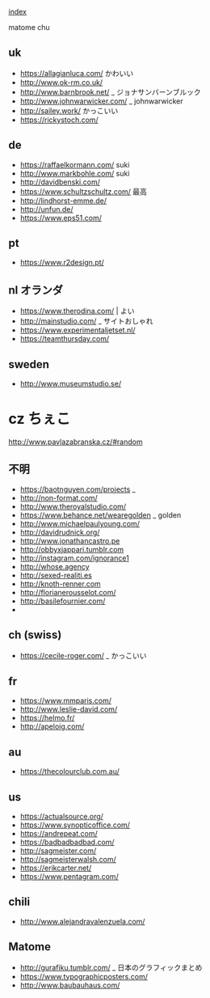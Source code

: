 [index](https://github.com/kitasenjudesign/bookmarks/blob/master/README.md)

matome chu

## uk

* https://allagianluca.com/ かわいい
* http://www.ok-rm.co.uk/
* http://www.barnbrook.net/ _ ジョナサンバーンブルック
* http://www.johnwarwicker.com/ _ johnwarwicker
* http://sailey.work/ かっこいい
* https://rickystoch.com/

## de

* https://raffaelkormann.com/ suki
* http://www.markbohle.com/ suki
* http://davidbenski.com/ 
* https://www.schultzschultz.com/ 最高
* http://lindhorst-emme.de/ 
* http://unfun.de/
* https://www.eps51.com/

## pt

* https://www.r2design.pt/

## nl オランダ

* https://www.therodina.com/ | よい
* http://mainstudio.com/ _ サイトおしゃれ
* https://www.experimentaljetset.nl/
* https://teamthursday.com/

## sweden

* http://www.museumstudio.se/

# cz ちぇこ
http://www.pavlazabranska.cz/#random


## 不明

* https://baotnguyen.com/projects _ 
* http://non-format.com/
* http://www.theroyalstudio.com/
* https://www.behance.net/wearegolden _ golden
* http://www.michaelpaulyoung.com/ 
* http://davidrudnick.org/
* http://www.jonathancastro.pe
* http://obbyxjappari.tumblr.com
* http://instagram.com/ignorance1
* http://whose.agency
* http://sexed-realiti.es
* http://knoth-renner.com
* http://florianerousselot.com/
* http://basilefournier.com/
* 

## ch (swiss)

* https://cecile-roger.com/ _ かっこいい

## fr

* https://www.mmparis.com/
* http://www.leslie-david.com/
* https://helmo.fr/
* http://apeloig.com/

## au
* https://thecolourclub.com.au/

## us
* https://actualsource.org/
* https://www.synopticoffice.com/
* https://andrepeat.com/
* https://badbadbadbad.com/
* http://sagmeister.com/
* http://sagmeisterwalsh.com/
* https://erikcarter.net/
* https://www.pentagram.com/

## chili
* http://www.alejandravalenzuela.com/

## Matome
* http://gurafiku.tumblr.com/ _ 日本のグラフィックまとめ
* https://www.typographicposters.com/ 
* http://www.baubauhaus.com/









